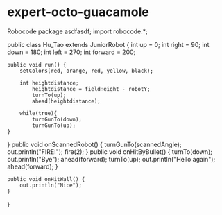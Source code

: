 # expert-octo-guacamole
Robocode
package asdfasdf;
import robocode.*;

public class Hu_Tao extends JuniorRobot
{
	int up = 0;
	int right = 90;
	int down = 180;
	int left = 270;
	int forward = 200;
	
	public void run() {
		setColors(red, orange, red, yellow, black);
		
		int heightdistance;
			heightdistance = fieldHeight - robotY;
			turnTo(up);
			ahead(heightdistance);
			
		while(true){
			turnGunTo(down);
			turnGunTo(up);
	}
}
	public void onScannedRobot() {
	  	turnGunTo(scannedAngle);
		out.println("FIRE!");
		fire(2);
	}
	public void onHitByBullet() {
		turnTo(down);
		out.println("Bye");
		ahead(forward);
		turnTo(up);
		out.println("Hello again");
		ahead(forward);
	}

	public void onHitWall() {
		out.println("Nice");
	}	
}

